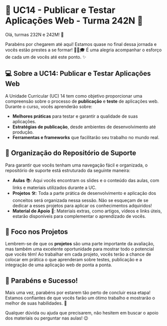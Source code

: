 # 📢  UC14 - Publicar e Testar Aplicações Web - Turma 242N 🚀

Olá, turmas 232N e 242M! 🎉

Parabéns por chegarem até aqui! Estamos quase no final dessa jornada e vocês estão prestes a se formar! 👏🏼🎓 É uma alegria acompanhar o esforço de cada um de vocês até este ponto.  ✨

## 💻 Sobre a UC14: Publicar e Testar Aplicações Web

A Unidade Curricular (UC) 14 tem como objetivo proporcionar uma compreensão sobre o processo de **publicação** e **teste** de aplicações web. Durante o curso, vocês aprenderão sobre:

- **Melhores práticas** para testar e garantir a qualidade de suas aplicações.
- **Estratégias de publicação**, desde ambientes de desenvolvimento até produção.
- **Ferramentas e frameworks** que facilitarão seu trabalho no mundo real.

## 📂 Organização do Repositório de Suporte

Para garantir que vocês tenham uma navegação fácil e organizada, o repositório de suporte está estruturado da seguinte maneira:

- **Aulas** 📚: Aqui vocês encontram os slides e o conteúdo das aulas, com links e materiais utilizados durante a UC.
- **Projetos** 🛠️: Toda a parte prática de desenvolvimento e aplicação dos conceitos será organizada nessa sessão. Não se esqueçam de se dedicar a esses projetos para aplicar os conhecimentos adquiridos!
- **Material de Apoio** 📑: Materiais extras, como artigos, vídeos e links úteis, estarão disponíveis para complementar o aprendizado de vocês.

## 🚀 Foco nos Projetos

Lembrem-se de que os **projetos** são uma parte importante da avaliação, mas também uma excelente oportunidade para mostrar todo o potencial que vocês têm! Ao trabalhar em cada projeto, vocês terão a chance de colocar em prática o que aprenderam sobre testes, publicação e a integração de uma aplicação web de ponta a ponta.

## 🎉 Parabéns e Sucesso!

Mais uma vez, parabéns por estarem tão perto de concluir essa etapa! Estamos confiantes de que vocês farão um ótimo trabalho e mostrarão o melhor de suas habilidades. 🚀


Qualquer dúvida ou ajuda que precisarem, não hesitem em buscar o apoio dos materiais ou perguntar nas aulas! 😉


